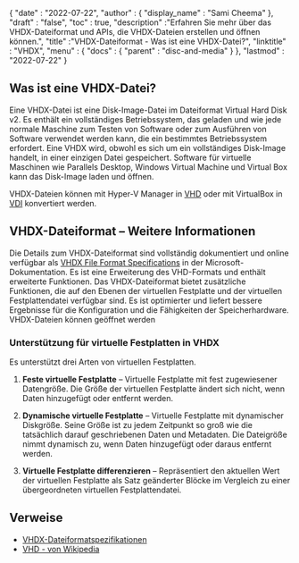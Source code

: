 {
  "date" : "2022-07-22",
  "author" : {
    "display_name" : "Sami Cheema"
},
  "draft" : "false",
   "toc" : true,
  "description" :"Erfahren Sie mehr über das VHDX-Dateiformat und APIs, die VHDX-Dateien erstellen und öffnen können.",
  "title" :"VHDX-Dateiformat - Was ist eine VHDX-Datei?",
  "linktitle" : "VHDX",
  "menu" : {
    "docs" : {
      "parent" : "disc-and-media"
}
},
  "lastmod" : "2022-07-22"
}

## Was ist eine VHDX-Datei?

Eine VHDX-Datei ist eine Disk-Image-Datei im Dateiformat Virtual Hard Disk v2. Es enthält ein vollständiges Betriebssystem, das geladen und wie jede normale Maschine zum Testen von Software oder zum Ausführen von Software verwendet werden kann, die ein bestimmtes Betriebssystem erfordert. Eine VHDX wird, obwohl es sich um ein vollständiges Disk-Image handelt, in einer einzigen Datei gespeichert. Software für virtuelle Maschinen wie Parallels Desktop, Windows Virtual Machine und Virtual Box kann das Disk-Image laden und öffnen.

VHDX-Dateien können mit Hyper-V Manager in [VHD](/de/disc-and-media/vhd/) oder mit VirtualBox in [VDI](/de/disc-and-media/vdi/) konvertiert werden.

## VHDX-Dateiformat – Weitere Informationen

Die Details zum VHDX-Dateiformat sind vollständig dokumentiert und online verfügbar als [VHDX File Format Specifications](https://learn.microsoft.com/en-us/openspecs/windows_protocols/ms-vhdx/83e061f8-f6e2-4de1-91bd-5d518a43d477) in der Microsoft-Dokumentation. Es ist eine Erweiterung des VHD-Formats und enthält erweiterte Funktionen. Das VHDX-Dateiformat bietet zusätzliche Funktionen, die auf den Ebenen der virtuellen Festplatte und der virtuellen Festplattendatei verfügbar sind. Es ist optimierter und liefert bessere Ergebnisse für die Konfiguration und die Fähigkeiten der Speicherhardware. VHDX-Dateien können geöffnet werden

### Unterstützung für virtuelle Festplatten in VHDX

Es unterstützt drei Arten von virtuellen Festplatten.

1. **Feste virtuelle Festplatte** – Virtuelle Festplatte mit fest zugewiesener Datengröße. Die Größe der virtuellen Festplatte ändert sich nicht, wenn Daten hinzugefügt oder entfernt werden.

1. **Dynamische virtuelle Festplatte** – Virtuelle Festplatte mit dynamischer Diskgröße. Seine Größe ist zu jedem Zeitpunkt so groß wie die tatsächlich darauf geschriebenen Daten und Metadaten. Die Dateigröße nimmt dynamisch zu, wenn Daten hinzugefügt oder daraus entfernt werden.

1. **Virtuelle Festplatte differenzieren** – Repräsentiert den aktuellen Wert der virtuellen Festplatte als Satz geänderter Blöcke im Vergleich zu einer übergeordneten virtuellen Festplattendatei.

## Verweise

* [VHDX-Dateiformatspezifikationen](https://learn.microsoft.com/en-us/openspecs/windows_protocols/ms-vhdx/83e061f8-f6e2-4de1-91bd-5d518a43d477)
* [VHD - von Wikipedia](https://en.wikipedia.org/wiki/VHD_(file_format))

